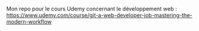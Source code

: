 Mon repo pour le cours Udemy concernant le développement web : https://www.udemy.com/course/git-a-web-developer-job-mastering-the-modern-workflow
